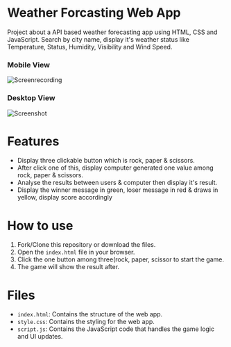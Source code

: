 # Weather Forcasting Web App
Project about a API based weather forecasting app using HTML, CSS and JavaScript. Search by city name, display it's weather status like Temperature, Status, Humidity, Visibility and Wind Speed.

### Mobile View
![Screenrecording](https://github.com/Suvadip-sana/weather_app/assets/78638404/e999ffd8-f064-4842-b119-8e2bfcb5171d) 

### Desktop View
![Screenshot](https://github.com/Suvadip-sana/weather_app/assets/78638404/d1043254-ee19-4b64-ad10-367d0a2b6cc7)
##
# Features
- Display three clickable button which is rock, paper & scissors.
- After click one of this, display computer generated one value among rock, paper & scissors.
- Analyse the results between users & computer then display it's result.
- Display the winner message in green, loser message in red & draws in yellow, display score accordingly
##
# How to use
1. Fork/Clone this repository or download the files.
2. Open the `index.html` file in your browser.
3. Click the one button among three(rock, paper, scissor to start the game.
4. The game will show the result after.
##
# Files
- `index.html`: Contains the structure of the web app.
- `style.css`: Contains the styling for the web app.
- `script.js`: Contains the JavaScript code that handles the game logic and UI updates.


